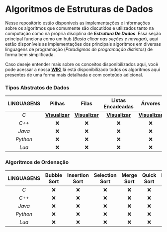 # Algoritmos de Estruturas de Dados

Nesse repositório estão disponíveis as implementações e informações sobre os algoritmos que comumente são discutidos e utilizados tanto na computação como na própria disciplina de ***Estrutura De Dados***. Essa seção principal funciona como um hub (*Basta clicar nas seções e navegar*), aqui estão disponíveis as implementações dos principais algoritmos em diversas linguagens de programação (*Paradigmas de programação distintos*) de forma bem simplificada.

Caso deseje entender mais sobre os conceitos disponibilizados aqui, você pode acessar a nossa **[WIKI](https://github.com/AllisonJunior/Estruturas_de_Dados/wiki)** lá está disponibilizado todos os algoritmos aqui presentes de uma forma mais detalhada e com conteúdo adicional.

### Tipos Abstratos de Dados

| **LINGUAGENS**| Pilhas | Filas | Listas Encadeadas | Árvores |
|:----------:|:------:|:-----:|:--------------:|:-------:| 
| *C*          | <a href="code/C/Pilhas.md" title="Implementação de pilhas na linguagem c.">**Visualizar**</a> | <a href="code/C/Filas.md" title="Implementação de filas na linguagem c.">**Visualizar**</a> | <a href="code/C/Listas Encadeadas.md" title="Implementação de listas ligadas na linguagem c.">**Visualizar**</a> | <a href="code/C/Árvores.md" title="Implementação de árvores na linguagem c.">**Visualizar**</a> |
| *C++*        | :x: | :x: | :x: | :x: | :x: |
| *Java*       | :x: | :x: | :x: | :x: | :x: |
| *Python*     | :x: | :x: | :x: | :x: | :x: |
| *Lua*        | :x: | :x: | :x: | :x: | :x: |

### Algoritmos de Ordenação

| **LINGUAGENS**| Bubble Sort | Insertion Sort | Selection Sort | Merge Sort | Quick Sort | Heap Sort |
|:----------:|:------:|:------:|:-----:|:--------------:|:-------:|:------:|
| *C*          | :x: | :x: | :x: | :x: | :x: | :x: |
| *C++*        | :x: | :x: | :x: | :x: | :x: | :x: |
| *Java*       | :x: | :x: | :x: | :x: | :x: | :x: |
| *Python*     | :x: | :x: | :x: | :x: | :x: | :x: |
| *Lua*     | :x: | :x: | :x: | :x: | :x: | :x: |
